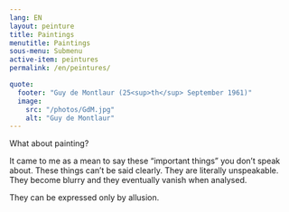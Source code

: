 ```yaml
---
lang: EN
layout: peinture
title: Paintings
menutitle: Paintings
sous-menu: Submenu
active-item: peintures
permalink: /en/peintures/

quote:
  footer: "Guy de Montlaur (25<sup>th</sup> September 1961)"
  image:
    src: "/photos/GdM.jpg"
    alt: "Guy de Montlaur"
---
```

What about painting?

It came to me as a mean to say these “important things” you don’t speak about.
These things can’t be said clearly. They are literally unspeakable. They become blurry and they eventually vanish when analysed.

They can be expressed only by allusion.
